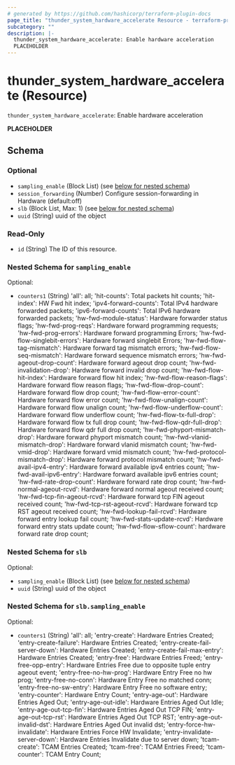 ```yaml
---
# generated by https://github.com/hashicorp/terraform-plugin-docs
page_title: "thunder_system_hardware_accelerate Resource - terraform-provider-thunder"
subcategory: ""
description: |-
  thunder_system_hardware_accelerate: Enable hardware acceleration
  PLACEHOLDER
---
```


# thunder_system_hardware_accelerate (Resource)

`thunder_system_hardware_accelerate`: Enable hardware acceleration

__PLACEHOLDER__



<!-- schema generated by tfplugindocs -->
## Schema

### Optional

- `sampling_enable` (Block List) (see [below for nested schema](#nestedblock--sampling_enable))
- `session_forwarding` (Number) Configure session-forwarding in Hardware (default:off)
- `slb` (Block List, Max: 1) (see [below for nested schema](#nestedblock--slb))
- `uuid` (String) uuid of the object

### Read-Only

- `id` (String) The ID of this resource.

<a id="nestedblock--sampling_enable"></a>
### Nested Schema for `sampling_enable`

Optional:

- `counters1` (String) 'all': all; 'hit-counts': Total packets hit counts; 'hit-index': HW Fwd hit index; 'ipv4-forward-counts': Total IPv4 hardware forwarded packets; 'ipv6-forward-counts': Total IPv6 hardware forwarded packets; 'hw-fwd-module-status': Hardware forwarder status flags; 'hw-fwd-prog-reqs': Hardware forward programming requests; 'hw-fwd-prog-errors': Hardware forward programming Errors; 'hw-fwd-flow-singlebit-errors': Hardware forward singlebit Errors; 'hw-fwd-flow-tag-mismatch': Hardware forward tag mismatch errors; 'hw-fwd-flow-seq-mismatch': Hardware forward sequence mismatch errors; 'hw-fwd-ageout-drop-count': Hardware forward ageout drop count; 'hw-fwd-invalidation-drop': Hardware forward invalid drop count; 'hw-fwd-flow-hit-index': Hardware forward flow hit index; 'hw-fwd-flow-reason-flags': Hardware forward flow reason flags; 'hw-fwd-flow-drop-count': Hardware forward flow drop count; 'hw-fwd-flow-error-count': Hardware forward flow error count; 'hw-fwd-flow-unalign-count': Hardware forward flow unalign count; 'hw-fwd-flow-underflow-count': Hardware forward flow underflow count; 'hw-fwd-flow-tx-full-drop': Hardware forward flow tx full drop count; 'hw-fwd-flow-qdr-full-drop': Hardware forward flow qdr full drop count; 'hw-fwd-phyport-mismatch-drop': Hardware forward phyport mismatch count; 'hw-fwd-vlanid-mismatch-drop': Hardware forward vlanid mismatch count; 'hw-fwd-vmid-drop': Hardware forward vmid mismatch count; 'hw-fwd-protocol-mismatch-drop': Hardware forward protocol mismatch count; 'hw-fwd-avail-ipv4-entry': Hardware forward available ipv4 entries count; 'hw-fwd-avail-ipv6-entry': Hardware forward available ipv6 entries count; 'hw-fwd-rate-drop-count': Hardware forward rate drop count; 'hw-fwd-normal-ageout-rcvd': Hardware forward normal ageout received count; 'hw-fwd-tcp-fin-ageout-rcvd': Hardware forward tcp FIN ageout received count; 'hw-fwd-tcp-rst-ageout-rcvd': Hardware forward tcp RST ageout received count; 'hw-fwd-lookup-fail-rcvd': Hardware forward entry lookup fail count; 'hw-fwd-stats-update-rcvd': Hardware forward entry stats update count; 'hw-fwd-flow-sflow-count': hardware forward rate drop count;


<a id="nestedblock--slb"></a>
### Nested Schema for `slb`

Optional:

- `sampling_enable` (Block List) (see [below for nested schema](#nestedblock--slb--sampling_enable))
- `uuid` (String) uuid of the object

<a id="nestedblock--slb--sampling_enable"></a>
### Nested Schema for `slb.sampling_enable`

Optional:

- `counters1` (String) 'all': all; 'entry-create': Hardware Entries Created; 'entry-create-failure': Hardware Entries Created; 'entry-create-fail-server-down': Hardware Entries Created; 'entry-create-fail-max-entry': Hardware Entries Created; 'entry-free': Hardware Entries Freed; 'entry-free-opp-entry': Hardware Entries Free due to opposite tuple entry ageout event; 'entry-free-no-hw-prog': Hardware Entry Free no hw prog; 'entry-free-no-conn': Hardware Entry Free no matched conn; 'entry-free-no-sw-entry': Hardware Entry Free no software entry; 'entry-counter': Hardware Entry Count; 'entry-age-out': Hardware Entries Aged Out; 'entry-age-out-idle': Hardware Entries Aged Out Idle; 'entry-age-out-tcp-fin': Hardware Entries Aged Out TCP FIN; 'entry-age-out-tcp-rst': Hardware Entries Aged Out TCP RST; 'entry-age-out-invalid-dst': Hardware Entries Aged Out invalid dst; 'entry-force-hw-invalidate': Hardware Entries Force HW Invalidate; 'entry-invalidate-server-down': Hardware Entries Invalidate due to server down; 'tcam-create': TCAM Entries Created; 'tcam-free': TCAM Entries Freed; 'tcam-counter': TCAM Entry Count;


